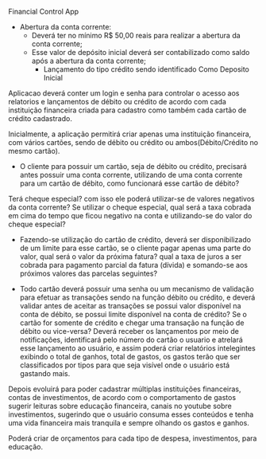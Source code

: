 Financial Control App

- Abertura da conta corrente:
    - Deverá ter no mínimo R$ 50,00 reais para realizar a abertura da conta corrente;
    - Esse valor de depósito inicial deverá ser contabilizado como saldo após a abertura da conta corrente;
        * Lançamento do tipo crédito sendo identificado Como Deposito Inicial





Aplicacao deverá conter um login e senha para controlar o acesso aos relatorios e lançamentos de débito ou crédito de acordo com 
cada instituição financeira criada para cadastro como também cada cartão de crédito cadastrado.

Inicialmente, a aplicação permitirá criar apenas uma instituição financeira, com vários cartões, 
sendo de débito ou crédito ou ambos(Débito/Crédito no mesmo cartão).

- O cliente para possuir um cartão, seja de débito ou crédito, precisará antes possuir uma conta corrente,
utilizando de uma conta corrente para um cartão de débito, como funcionará esse cartão de débito?

Terá cheque especial? com isso ele poderá utilizar-se de valores negativos da conta corrente?
Se utilizar o cheque especial, qual será a taxa cobrada em cima do tempo que ficou negativo na conta e utilizando-se
do valor do cheque especial?

- Fazendo-se utilização do cartão de crédito, deverá ser disponibilizado de um limite para esse cartão, se o cliente pagar apenas uma parte
do valor, qual será o valor da próxima fatura? qual a taxa de juros a ser cobrada para pagamento parcial da fatura (dívida) e somando-se aos próximos valores das parcelas seguintes?

- Todo cartão deverá possuir uma senha ou um mecanismo de validação para efetuar as transações sendo na função débito ou crédito,
e deverá validar antes de aceitar as transações se possui valor disponível na conta de débito, se possui limite disponível na conta de 
crédito? Se o cartão for somente de crédito e chegar uma transação na função de débito ou vice-versa?
Deverá receber os lançamentos por meio de notificações, identificará pelo número do cartão o usuario e atrelará esse lançamento ao usuário, e assim poderá
criar relatórios intelegintes exibindo o total de ganhos, total de gastos, os gastos terão que ser classificados por tipos para que seja visível onde o usuário
está gastando mais.


Depois evoluirá para poder cadastrar múltiplas instituições financeiras, contas de investimentos, de acordo com o comportamento de gastos sugerir leituras
sobre educação financeira, canais no youtube sobre investimentos, sugerindo que o usuário consuma esses conteúdos e tenha uma vida financeira mais
tranquila e sempre olhando os gastos e ganhos.

Poderá criar de orçamentos para cada tipo de despesa, investimentos, para educação.



